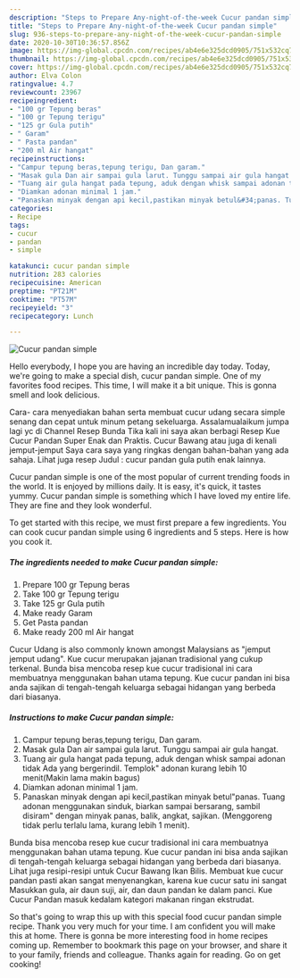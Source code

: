 ```yaml
---
description: "Steps to Prepare Any-night-of-the-week Cucur pandan simple"
title: "Steps to Prepare Any-night-of-the-week Cucur pandan simple"
slug: 936-steps-to-prepare-any-night-of-the-week-cucur-pandan-simple
date: 2020-10-30T10:36:57.856Z
image: https://img-global.cpcdn.com/recipes/ab4e6e325dcd0905/751x532cq70/cucur-pandan-simple-foto-resep-utama.jpg
thumbnail: https://img-global.cpcdn.com/recipes/ab4e6e325dcd0905/751x532cq70/cucur-pandan-simple-foto-resep-utama.jpg
cover: https://img-global.cpcdn.com/recipes/ab4e6e325dcd0905/751x532cq70/cucur-pandan-simple-foto-resep-utama.jpg
author: Elva Colon
ratingvalue: 4.7
reviewcount: 23967
recipeingredient:
- "100 gr Tepung beras"
- "100 gr Tepung terigu"
- "125 gr Gula putih"
- " Garam"
- " Pasta pandan"
- "200 ml Air hangat"
recipeinstructions:
- "Campur tepung beras,tepung terigu, Dan garam."
- "Masak gula Dan air sampai gula larut. Tunggu sampai air gula hangat."
- "Tuang air gula hangat pada tepung, aduk dengan whisk sampai adonan tidak Ada yang bergerindil. Templok&#34; adonan kurang lebih 10 menit(Makin lama makin bagus)"
- "Diamkan adonan minimal 1 jam."
- "Panaskan minyak dengan api kecil,pastikan minyak betul&#34;panas. Tuang adonan menggunakan sinduk, biarkan sampai bersarang, sambil disiram&#34; dengan minyak panas, balik, angkat, sajikan. (Menggoreng tidak perlu terlalu lama, kurang lebih 1 menit)."
categories:
- Recipe
tags:
- cucur
- pandan
- simple

katakunci: cucur pandan simple 
nutrition: 283 calories
recipecuisine: American
preptime: "PT21M"
cooktime: "PT57M"
recipeyield: "3"
recipecategory: Lunch

---
```



![Cucur pandan simple](https://img-global.cpcdn.com/recipes/ab4e6e325dcd0905/751x532cq70/cucur-pandan-simple-foto-resep-utama.jpg)

Hello everybody, I hope you are having an incredible day today. Today, we're going to make a special dish, cucur pandan simple. One of my favorites food recipes. This time, I will make it a bit unique. This is gonna smell and look delicious.

Cara- cara menyediakan bahan serta membuat cucur udang secara simple senang dan cepat untuk minum petang sekeluarga. Assalamualaikum jumpa lagi yc di Channel Resep Bunda Tika kali ini saya akan berbagi Resep Kue Cucur Pandan Super Enak dan Praktis. Cucur Bawang atau juga di kenali jemput-jemput Saya cara saya yang ringkas dengan bahan-bahan yang ada sahaja. Lihat juga resep Judul : cucur pandan gula putih enak lainnya.

Cucur pandan simple is one of the most popular of current trending foods in the world. It is enjoyed by millions daily. It is easy, it's quick, it tastes yummy. Cucur pandan simple is something which I have loved my entire life. They are fine and they look wonderful.


To get started with this recipe, we must first prepare a few ingredients. You can cook cucur pandan simple using 6 ingredients and 5 steps. Here is how you cook it.

<!--inarticleads1-->

##### The ingredients needed to make Cucur pandan simple:

1. Prepare 100 gr Tepung beras
1. Take 100 gr Tepung terigu
1. Take 125 gr Gula putih
1. Make ready  Garam
1. Get  Pasta pandan
1. Make ready 200 ml Air hangat


Cucur Udang is also commonly known amongst Malaysians as &#34;jemput jemput udang&#34;. Kue cucur merupakan jajanan tradisional yang cukup terkenal. Bunda bisa mencoba resep kue cucur tradisional ini cara membuatnya menggunakan bahan utama tepung. Kue cucur pandan ini bisa anda sajikan di tengah-tengah keluarga sebagai hidangan yang berbeda dari biasanya. 

<!--inarticleads2-->

##### Instructions to make Cucur pandan simple:

1. Campur tepung beras,tepung terigu, Dan garam.
1. Masak gula Dan air sampai gula larut. Tunggu sampai air gula hangat.
1. Tuang air gula hangat pada tepung, aduk dengan whisk sampai adonan tidak Ada yang bergerindil. Templok&#34; adonan kurang lebih 10 menit(Makin lama makin bagus)
1. Diamkan adonan minimal 1 jam.
1. Panaskan minyak dengan api kecil,pastikan minyak betul&#34;panas. Tuang adonan menggunakan sinduk, biarkan sampai bersarang, sambil disiram&#34; dengan minyak panas, balik, angkat, sajikan. (Menggoreng tidak perlu terlalu lama, kurang lebih 1 menit).


Bunda bisa mencoba resep kue cucur tradisional ini cara membuatnya menggunakan bahan utama tepung. Kue cucur pandan ini bisa anda sajikan di tengah-tengah keluarga sebagai hidangan yang berbeda dari biasanya. Lihat juga resipi-resipi untuk Cucur Bawang Ikan Bilis. Membuat kue cucur pandan pasti akan sangat menyenangkan, karena kue cucur satu ini sangat Masukkan gula, air daun suji, air, dan daun pandan ke dalam panci. Kue Cucur Pandan masuk kedalam kategori makanan ringan ekstrudat. 

So that's going to wrap this up with this special food cucur pandan simple recipe. Thank you very much for your time. I am confident you will make this at home. There is gonna be more interesting food in home recipes coming up. Remember to bookmark this page on your browser, and share it to your family, friends and colleague. Thanks again for reading. Go on get cooking!
